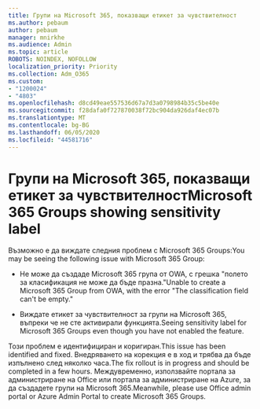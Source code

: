 ```yaml
---
title: Групи на Microsoft 365, показващи етикет за чувствителност
ms.author: pebaum
author: pebaum
manager: mnirkhe
ms.audience: Admin
ms.topic: article
ROBOTS: NOINDEX, NOFOLLOW
localization_priority: Priority
ms.collection: Adm_O365
ms.custom:
- "1200024"
- "4803"
ms.openlocfilehash: d8cd49eae557536d67a7d3a0798984b35c5be40e
ms.sourcegitcommit: f28dafa0f727870038f72bc904da926daf4ec07b
ms.translationtype: MT
ms.contentlocale: bg-BG
ms.lasthandoff: 06/05/2020
ms.locfileid: "44581716"
---
```

# <a name="microsoft-365-groups-showing-sensitivity-label"></a><span data-ttu-id="009f1-102">Групи на Microsoft 365, показващи етикет за чувствителност</span><span class="sxs-lookup"><span data-stu-id="009f1-102">Microsoft 365 Groups showing sensitivity label</span></span>

<span data-ttu-id="009f1-103">Възможно е да виждате следния проблем с Microsoft 365 Groups:</span><span class="sxs-lookup"><span data-stu-id="009f1-103">You may be seeing the following issue with Microsoft 365 Group:</span></span>

- <span data-ttu-id="009f1-104">Не може да създаде Microsoft 365 група от OWA, с грешка "полето за класификация не може да бъде празна."</span><span class="sxs-lookup"><span data-stu-id="009f1-104">Unable to create a Microsoft 365 Group from OWA, with the error "The classification field can't be empty."</span></span>

- <span data-ttu-id="009f1-105">Виждате етикет за чувствителност за групи на Microsoft 365, въпреки че не сте активирали функцията.</span><span class="sxs-lookup"><span data-stu-id="009f1-105">Seeing sensitivity label for Microsoft 365 Groups even though you have not enabled the feature.</span></span>

<span data-ttu-id="009f1-106">Този проблем е идентифициран и коригиран.</span><span class="sxs-lookup"><span data-stu-id="009f1-106">This issue has been identified and fixed.</span></span> <span data-ttu-id="009f1-107">Внедряването на корекция е в ход и трябва да бъде изпълнено след няколко часа.</span><span class="sxs-lookup"><span data-stu-id="009f1-107">The fix rollout is in progress and should be completed in a few hours.</span></span> <span data-ttu-id="009f1-108">Междувременно, използвайте портала за администриране на Office или портала за администриране на Azure, за да създадете групи на Microsoft 365.</span><span class="sxs-lookup"><span data-stu-id="009f1-108">Meanwhile, please use Office admin portal or Azure Admin Portal to create Microsoft 365 Groups.</span></span>  
